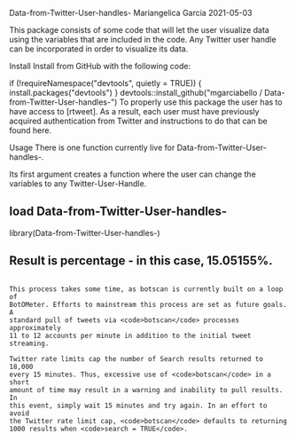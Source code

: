 Data-from-Twitter-User-handles-
Mariangelica Garcia 2021-05-03

This package consists of some code that will let the user visualize data using the variables that are included in the code. Any Twitter user handle can be incorporated in order to visualize its data.

Install
Install from GitHub with the following code:

if (!requireNamespace("devtools", quietly = TRUE)) {
  install.packages("devtools")
}
devtools::install_github("mgarciabello
/
Data-from-Twitter-User-handles-")
To properly use this package the user has to have access to [rtweet]. As a result, each user must have previously acquired authentication from Twitter and instructions to do that can be found here.

Usage
There is one function currently live for Data-from-Twitter-User-handles-.

Its first argument creates a function where the user can change the variables to any Twitter-User-Handle.

## load Data-from-Twitter-User-handles-
library(Data-from-Twitter-User-handles-)

## Result is percentage - in this case, 15.05155%.
```

This process takes some time, as botscan is currently built on a loop of
BotOMeter. Efforts to mainstream this process are set as future goals. A
standard pull of tweets via <code>botscan</code> processes approximately
11 to 12 accounts per minute in addition to the initial tweet streaming.

Twitter rate limits cap the number of Search results returned to 18,000
every 15 minutes. Thus, excessive use of <code>botscan</code> in a short
amount of time may result in a warning and inability to pull results. In
this event, simply wait 15 minutes and try again. In an effort to avoid
the Twitter rate limit cap, <code>botscan</code> defaults to returning
1000 results when <code>search = TRUE</code>.
